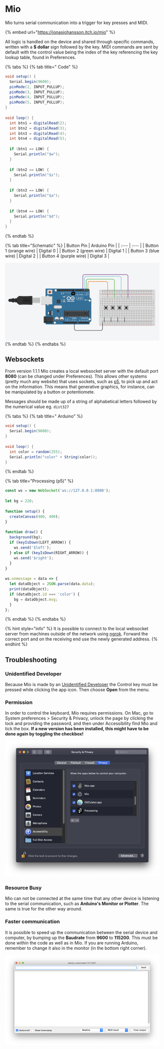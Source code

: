 # Mio

Mio turns serial communication into a trigger for key presses and MIDI.

{% embed url="https://jonasjohansson.itch.io/mio" %}

All logic is handled on the device and shared through specific commands, written with a **$ dollar** sign followed by the key. MIDI commands are sent by default with the control value being the index of the key referencing the key lookup table, found in Preferences.

{% tabs %}
{% tab title=" Code" %}
```csharp
void setup() {
  Serial.begin(9600);
  pinMode(2, INPUT_PULLUP);
  pinMode(3, INPUT_PULLUP);
  pinMode(4, INPUT_PULLUP);
  pinMode(5, INPUT_PULLUP);
}

void loop() {
  int btn1 = digitalRead(2);
  int btn2 = digitalRead(3);
  int btn3 = digitalRead(4);
  int btn4 = digitalRead(5);

  if (btn1 == LOW) {
    Serial.println("$w");
  }

  if (btn2 == LOW) {
    Serial.println("$s");
  }

  if (btn3 == LOW) {
    Serial.println("$a");
  }

  if (btn4 == LOW) {
    Serial.println("$d");
  }
}
```
{% endtab %}

{% tab title="Schematic" %}
| Button Pin  | Arduino Pin |
| :--- | :--- |
| Button 1 \(orange wire\) | Digital 0 |
| Button 2 \(green wire\) | Digital 1 |
| Button 3 \(blue wire\) | Digital 2 |
| Button 4 \(purple wire\) | Digital 3 |

![](../.gitbook/assets/image%20%287%29.png)
{% endtab %}
{% endtabs %}

## Websockets

From version 1.1.1 Mio creates a local websocket server with the default port **8080** \(can be changed under Preferences\). This allows other systems \(pretty much any website\) that uses sockets, such as [p5](../software/p5/), to pick up and act on the information. This means that generative graphics, for instance, can be manipulated by a button or potentiomete. 

Messages should be made up of a string of alphabetical letters followed by the numerical value eg. `dist327`

{% tabs %}
{% tab title=" Arduino" %}
```csharp
void setup() {
  Serial.begin(9600);
}

void loop() {
  int color = random(255);
  Serial.println("color" + String(color));
}
```
{% endtab %}

{% tab title="Processing \(p5\)" %}
```javascript
const ws = new WebSocket('ws://127.0.0.1:8080');

let bg = 220;

function setup() {
  createCanvas(400, 400);
}

function draw() {
  background(bg);
  if (keyIsDown(LEFT_ARROW)) {
    ws.send('$left');
  } else if (keyIsDown(RIGHT_ARROW)) {
    ws.send('$right');
  }
}

ws.onmessage = data => {
  let dataObject = JSON.parse(data.data);
  print(dataObject);
  if (dataObject.id === 'color') {
    bg = dataObject.msg;
  }
};
```
{% endtab %}
{% endtabs %}

{% hint style="info" %}
It is possible to connect to the local websocket server from machines outside of the network using [ngrok](https://ngrok.com/docs). Forward the correct port and on the receiving end use the newly generated address.
{% endhint %}

## Troubleshooting

### Unidentified Developer

Because Mio is made by an [Unidentified Developer](https://jonasjohansson.se/) the Control key must be pressed while clicking the app icon. Then choose **Open** from the menu.

### Permission

In order to control the keyboard, Mio requires permissions. On Mac, go to System preferences &gt; Security & Privacy, unlock the page by clicking the lock and providing the password, and then under Accessibility find Mio and tick the box. **If a new version has been installed, this might have to be done again by toggling the checkbox!**

![](../.gitbook/assets/permissions.png)

### Resource Busy

Mio can not be connected at the same time that any other device is listening to the serial communication, such as **Arduino's Monitor or Plotter**. The same is true for the other way around.

### Faster communication

It is possible to speed up the communication between the serial device and computer, by bumping up the **Baudrate** from **9600** to **115200**. This must be done within the code as well as in Mio. If you are running Arduino, remember to change it also in the monitor \(in the bottom right corner\).

![](../.gitbook/assets/serial.png)

